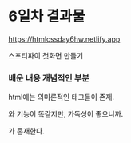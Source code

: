 # 6일차 결과물

https://htmlcssday6hw.netlify.app

스포티파이 첫화면 만들기

### 배운 내용 개념적인 부분

html에는 의미론적인 태그들이 존재. <div>와 기능이 똑같지만, 가독성이 좋으니까.  
   <nav>  <section> <article> <aside> <footer>가 존재한다. 

